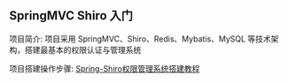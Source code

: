 ## SpringMVC Shiro 入门  

项目简介: 项目采用 SpringMVC、Shiro、Redis、Mybatis、MySQL 等技术架构，搭建最基本的权限认证与管理系统  

项目搭建操作步骤: [Spring-Shiro权限管理系统搭建教程](doc/Spring-Shiro权限管理系统搭建教程.md)  

 